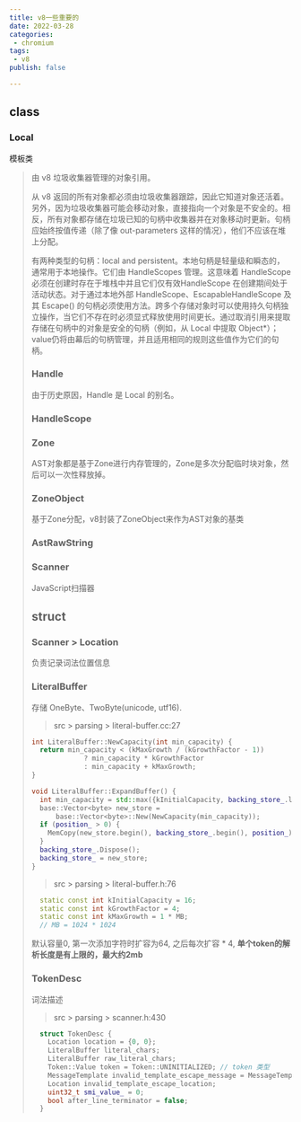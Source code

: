 ```yaml
---
title: v8一些重要的
date: 2022-03-28
categories:
 - chromium
tags:
 - v8
publish: false

---
```


## class

### Local

模板类

> 由 v8 垃圾收集器管理的对象引用。
>
> 从 v8 返回的所有对象都必须由垃圾收集器跟踪，因此它知道对象还活着。另外，因为垃圾收集器可能会移动对象，直接指向一个对象是不安全的。相反，所有对象都存储在垃圾已知的句柄中收集器并在对象移动时更新。句柄应始终按值传递（除了像 out-parameters 这样的情况），他们不应该在堆上分配。
>
> 有两种类型的句柄：local and persistent。本地句柄是轻量级和瞬态的，通常用于本地操作。它们由 HandleScopes 管理。这意味着 HandleScope必须在创建时存在于堆栈中并且它们仅有效HandleScope 在创建期间处于活动状态。对于通过本地外部 HandleScope、EscapableHandleScope 及其 Escape() 的句柄必须使用方法。跨多个存储对象时可以使用持久句柄独立操作，当它们不存在时必须显式释放使用时间更长。通过取消引用来提取存储在句柄中的对象是安全的句柄（例如，从 Local<Object> 中提取 Object*）；value仍将由幕后的句柄管理，并且适用相同的规则这些值作为它们的句柄。

### Handle

由于历史原因，Handle 是 Local 的别名。

### HandleScope

### Zone

AST对象都是基于Zone进行内存管理的，Zone是多次分配临时块对象，然后可以一次性释放掉。

### ZoneObject

基于Zone分配，v8封装了ZoneObject来作为AST对象的基类

### AstRawString

### Scanner

JavaScript扫描器



## struct

### Scanner > Location

负责记录词法位置信息

### LiteralBuffer

存储 OneByte、TwoByte(unicode, utf16).

> src > parsing > literal-buffer.cc:27

```c++
int LiteralBuffer::NewCapacity(int min_capacity) {
  return min_capacity < (kMaxGrowth / (kGrowthFactor - 1))
             ? min_capacity * kGrowthFactor
             : min_capacity + kMaxGrowth;
}

void LiteralBuffer::ExpandBuffer() {
  int min_capacity = std::max({kInitialCapacity, backing_store_.length()});
  base::Vector<byte> new_store =
      base::Vector<byte>::New(NewCapacity(min_capacity));
  if (position_ > 0) {
    MemCopy(new_store.begin(), backing_store_.begin(), position_);
  }
  backing_store_.Dispose();
  backing_store_ = new_store;
}
```

> src > parsing > literal-buffer.h:76

```c++
  static const int kInitialCapacity = 16;
  static const int kGrowthFactor = 4;
  static const int kMaxGrowth = 1 * MB;
  // MB = 1024 * 1024
```

默认容量0, 第一次添加字符时扩容为64, 之后每次扩容 * 4, **单个token的解析长度是有上限的，最大约2mb**

### TokenDesc

词法描述

> src > parsing > scanner.h:430

```c++
  struct TokenDesc {
    Location location = {0, 0};
    LiteralBuffer literal_chars;
    LiteralBuffer raw_literal_chars;
    Token::Value token = Token::UNINITIALIZED; // token 类型
    MessageTemplate invalid_template_escape_message = MessageTemplate::kNone;
    Location invalid_template_escape_location;
    uint32_t smi_value_ = 0;
    bool after_line_terminator = false;
  }
```

